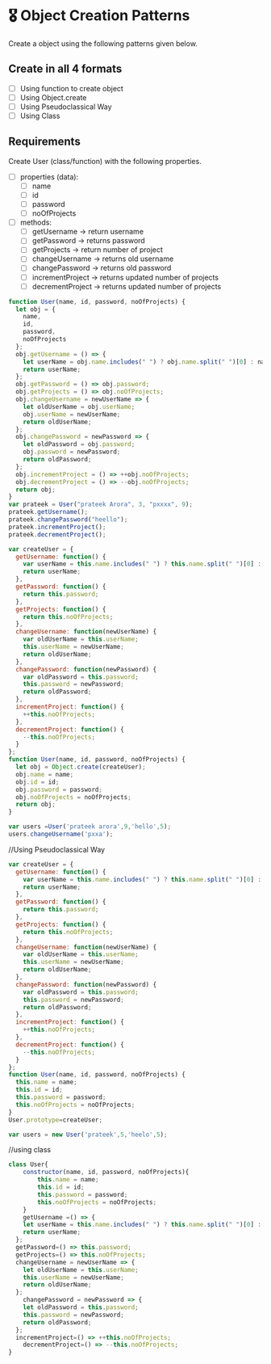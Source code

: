 # 🎖 Object Creation Patterns

Create a object using the following patterns given below.

## Create in all 4 formats

- [ ] Using function to create object
- [ ] Using Object.create
- [ ] Using Pseudoclassical Way
- [ ] Using Class

## Requirements

Create User (class/function) with the following properties.

- [ ] properties (data):
  - [ ] name
  - [ ] id
  - [ ] password
  - [ ] noOfProjects
- [ ] methods:
  - [ ] getUsername -> return username
  - [ ] getPassword -> returns password
  - [ ] getProjects -> return number of project
  - [ ] changeUsername -> returns old username
  - [ ] changePassword -> returns old password
  - [ ] incrementProject -> returns updated number of projects
  - [ ] decrementProject -> returns updated number of projects

<!-- Using function to create object -->

```js
function User(name, id, password, noOfProjects) {
  let obj = {
    name,
    id,
    password,
    noOfProjects
  };
  obj.getUsername = () => {
    let userName = obj.name.includes(" ") ? obj.name.split(" ")[0] : name;
    return userName;
  };
  obj.getPassword = () => obj.password;
  obj.getProjects = () => obj.noOfProjects;
  obj.changeUsername = newUserName => {
    let oldUserName = obj.userName;
    obj.userName = newUserName;
    return oldUserName;
  };
  obj.changePassword = newPassword => {
    let oldPassword = obj.password;
    obj.password = newPassword;
    return oldPassword;
  };
  obj.incrementProject = () => ++obj.noOfProjects;
  obj.decrementProject = () => --obj.noOfProjects;
  return obj;
}
var prateek = User("prateek Arora", 3, "pxxxx", 9);
prateek.getUsername();
prateek.changePassword("heello");
prateek.incrementProject();
prateek.decrementProject();
```

<!-- Using Object.create -->

```js
var createUser = {
  getUsername: function() {
    var userName = this.name.includes(" ") ? this.name.split(" ")[0] : name;
    return userName;
  },
  getPassword: function() {
    return this.password;
  },
  getProjects: function() {
    return this.noOfProjects;
  },
  changeUsername: function(newUserName) {
    var oldUserName = this.userName;
    this.userName = newUserName;
    return oldUserName;
  },
  changePassword: function(newPassword) {
    var oldPassword = this.password;
    this.password = newPassword;
    return oldPassword;
  },
  incrementProject: function() {
    ++this.noOfProjects;
  },
  decrementProject: function() {
    --this.noOfProjects;
  }
};
function User(name, id, password, noOfProjects) {
  let obj = Object.create(createUser);
  obj.name = name;
  obj.id = id;
  obj.password = password;
  obj.noOfProjects = noOfProjects;
  return obj;
}

var users =User('prateek arora',9,'hello',5);
users.changeUsername('pxxa');
```
//Using Pseudoclassical Way
```js
var createUser = {
  getUsername: function() {
    var userName = this.name.includes(" ") ? this.name.split(" ")[0] : name;
    return userName;
  },
  getPassword: function() {
    return this.password;
  },
  getProjects: function() {
    return this.noOfProjects;
  },
  changeUsername: function(newUserName) {
    var oldUserName = this.userName;
    this.userName = newUserName;
    return oldUserName;
  },
  changePassword: function(newPassword) {
    var oldPassword = this.password;
    this.password = newPassword;
    return oldPassword;
  },
  incrementProject: function() {
    ++this.noOfProjects;
  },
  decrementProject: function() {
    --this.noOfProjects;
  }
};
function User(name, id, password, noOfProjects) {
  this.name = name;
  this.id = id;
  this.password = password;
  this.noOfProjects = noOfProjects;
}
User.prototype=createUser;

var users = new User('prateek',5,'heelo',5);
```
//using class
```js
class User{
	constructor(name, id, password, noOfProjects){
		this.name = name;
  		this.id = id;
  		this.password = password;
  		this.noOfProjects = noOfProjects;
	}
	getUsername =() => {
    let userName = this.name.includes(" ") ? this.name.split(" ")[0] : this.name;
    return userName;
  };
  getPassword=() => this.password;
  getProjects=() => this.noOfProjects;
  changeUsername = newUserName => {
    let oldUserName = this.userName;
    this.userName = newUserName;
    return oldUserName;
  };
  	changePassword = newPassword => {
    let oldPassword = this.password;
    this.password = newPassword;
    return oldPassword;
  };
  incrementProject=() => ++this.noOfProjects;
  	decrementProject=() => --this.noOfProjects;
}
```